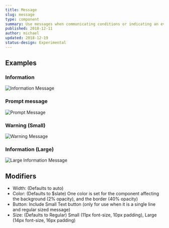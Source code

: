 ```yaml
---
title: Message
slug: message
type: component
summary: Use messages when communicating conditions or indicating an event. Content can include authentication, information, confirmation, warnings, and error messages. It is important to specify which of these the content of the message falls under in order to choose the colors
published: 2018-12-11
author: michael
updated: 2018-12-19
status-design: Experimental
---
```


##  Examples

### Information
![Information Message](/static/images/message-info.png)

### Prompt message
![Prompt Message](/static/images/message-prompt.png)

### Warning (Small)
![Warning Message](/static/images/message-warning-small.png)

### Information (Large)
![ Large Information Message](/static/images/message-info-large.png)

## Modifiers

* Width: (Defaults to auto)
* Color: (Defaults to $slate) One color is set for the component affecting the background (2% opacity), and the border (40% opacity)
* Button: Include Small Text button (only for use when it is a single line and regular sized message)
* Size: (Defaults to Regular) Small (11px font-size, 10px padding), Large (14px font-size, 16px padding)